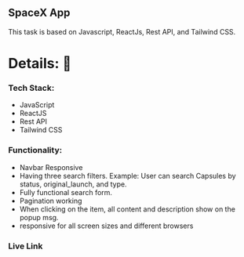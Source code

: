 ## SpaceX App

This task is based on Javascript, ReactJs, Rest API, and Tailwind CSS.

# Details: 🔭

### Tech Stack:

* JavaScript
* ReactJS
* Rest API
* Tailwind CSS

### Functionality:

* Navbar Responsive
* Having three search filters. Example: User can search Capsules by status, original_launch, and type.
* Fully functional search form.
* Pagination working 
* When clicking on the item, all content and description show on the popup msg.
* responsive for all screen sizes and different browsers


### Live Link
